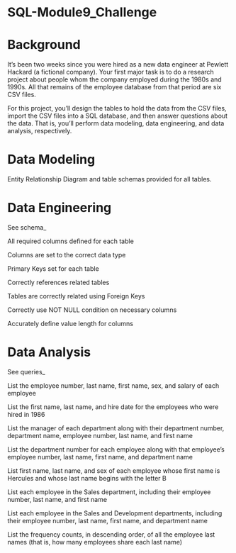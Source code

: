 # SQL-Module9_Challenge

# Background
It’s been two weeks since you were hired as a new data engineer at Pewlett Hackard (a fictional company). Your first major task is to do a research project about people whom the company employed during the 1980s and 1990s. All that remains of the employee database from that period are six CSV files.

For this project, you’ll design the tables to hold the data from the CSV files, import the CSV files into a SQL database, and then answer questions about the data. That is, you’ll perform data modeling, data engineering, and data analysis, respectively.

# Data Modeling 
Entity Relationship Diagram and table schemas provided for all tables.

# Data Engineering
See schema_ 

All required columns defined for each table

Columns are set to the correct data type

Primary Keys set for each table

Correctly references related tables 

Tables are correctly related using Foreign Keys

Correctly use NOT NULL condition on necessary columns

Accurately define value length for columns

# Data Analysis 
See queries_

List the employee number, last name, first name, sex, and salary of each employee 

List the first name, last name, and hire date for the employees who were hired in 1986 

List the manager of each department along with their department number, department name, employee number, last name, and first name 

List the department number for each employee along with that employee’s employee number, last name, first name, and department name 

List first name, last name, and sex of each employee whose first name is Hercules and whose last name begins with the letter B 

List each employee in the Sales department, including their employee number, last name, and first name 

List each employee in the Sales and Development departments, including their employee number, last name, first name, and department name 

List the frequency counts, in descending order, of all the employee last names (that is, how many employees share each last name) 



